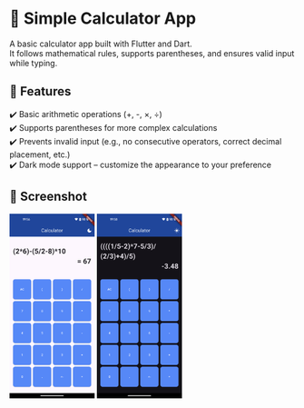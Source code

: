 # 🧮 Simple Calculator App

A basic calculator app built with Flutter and Dart.  
It follows mathematical rules, supports parentheses, and ensures valid input while typing.

## 🚀 Features

✔️ Basic arithmetic operations (+, -, ×, ÷)  
✔️ Supports parentheses for more complex calculations  
✔️ Prevents invalid input (e.g., no consecutive operators, correct decimal placement, etc.)  
✔️ Dark mode support – customize the appearance to your preference  

## 📸 Screenshot

<p>
  <img src="assets/Screenshot_calculation_light.png" width="150">
  <img src="assets/Screenshot_calculation_dark.png" width="150">
</p>

